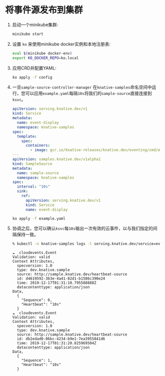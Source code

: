 # 将事件源发布到集群

1. 启动一个minikube集群:

    ```sh
    minikube start
    ```

1. 设置 `ko` 来使用minikube docker实例和本地注册表:

    ```sh
    eval $(minikube docker-env)
    export KO_DOCKER_REPO=ko.local
    ```

1. 应用CRD并配置YAML:

    ```sh
    ko apply -f config
    ```

1. 一旦`sample-source-controller-manager` 在`knative-samples`命名空间中运行，您可以应用`example.yaml`每隔`10s`将我们的`sample-source`直接连接到`ksvc`。

    ```yaml
    apiVersion: serving.knative.dev/v1
    kind: Service
    metadata:
      name: event-display
      namespace: knative-samples
    spec:
      template:
        spec:
          containers:
            - image: gcr.io/knative-releases/knative.dev/eventing/cmd/event_display
    ---
    apiVersion: samples.knative.dev/v1alpha1
    kind: SampleSource
    metadata:
      name: sample-source
      namespace: knative-samples
    spec:
      interval: "10s"
      sink:
        ref:
          apiVersion: serving.knative.dev/v1
          kind: Service
          name: event-display
    ```

    ```sh
    ko apply -f example.yaml
    ```

1. 协调之后，您可以确认`ksvc`每`10s`输出一次有效的云事件，以与我们指定的间隔保持一致。

    ```sh
    % kubectl -n knative-samples logs -l serving.knative.dev/service=event-display -c user-container -f
    ```

    ```
    ☁️  cloudevents.Event
    Validation: valid
    Context Attributes,
      specversion: 1.0
      type: dev.knative.sample
      source: http://sample.knative.dev/heartbeat-source
      id: d4619592-363e-4a41-82d1-b1586c390e24
      time: 2019-12-17T01:31:10.795588888Z
      datacontenttype: application/json
    Data,
      {
        "Sequence": 0,
        "Heartbeat": "10s"
      }
    ☁️  cloudevents.Event
    Validation: valid
    Context Attributes,
      specversion: 1.0
      type: dev.knative.sample
      source: http://sample.knative.dev/heartbeat-source
      id: db2edad0-06bc-4234-b9e1-7ea3955841d6
      time: 2019-12-17T01:31:20.825969504Z
      datacontenttype: application/json
    Data,
      {
        "Sequence": 1,
        "Heartbeat": "10s"
      }
    ```
